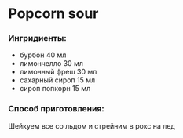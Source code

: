 # Popcorn sour

### Ингридиенты:

 - бурбон 40 мл
 - лимончелло 30 мл
 - лимонный фреш 30 мл
 - сахарный сироп 15 мл 
 - сироп попкорн 15 мл


### Способ приготовления:

Шейкуем все со льдом и стрейним в рокс на лед
